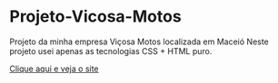 # Projeto-Vicosa-Motos
 Projeto da minha empresa Viçosa Motos localizada em Maceió
 Neste projeto usei apenas as tecnologias CSS + HTML puro.

 <a href="https://max-codejs.github.io/Projeto-Vicosa-Motos/index.html">Clique aqui e veja o site</a>
